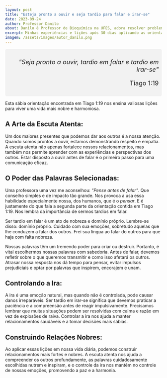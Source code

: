```yaml
---
layout: post
title: "Esteja pronto a ouvir e seja tardio para falar e irar-se"
date: 2023-09-24
author: Professor Danilo
about: Danilo é Professor de Bioquímica na UFES, adora resolver problemas e encontrar conexões que explicam melhor o conhecimento científico. Possui formação acadêmica em Agronomia e é autodidata em programação. Com sua esposa criou o projeto "Código Agro" que apoia a manutenção deste site.
excerpt: Minhas experiências e lições após 30 dias aplicando as orientação encontrada em Tiago 1:19. Será que posso colher bons frutos desses conselhos?
imagem: /assets/images/autor_danilo.png
---
```


<div style="text-align: right; background-color: #f2f2f2; padding: 10px; border-radius: 5px;">
<p style="font-size: 20px"><i>"Seja pronto a ouvir, tardio em falar e tardio em irar-se"</i></p>
<p style="font-size: 20px">Tiago 1:19</p>
</div>

Esta sábia orientação encontrada em Tiago 1:19 nos ensina valiosas lições para viver uma vida mais nobre e harmoniosa.

## A Arte da Escuta Atenta:
Um dos maiores presentes que podemos dar aos outros é a nossa atenção. Quando somos prontos a ouvir, estamos demonstrando respeito e empatia. A escuta atenta não apenas fortalece nossos relacionamentos, mas também nos permite aprender com as experiências e perspectivas dos outros. Estar disposto a ouvir antes de falar é o primeiro passo para uma comunicação eficaz.

## O Poder das Palavras Selecionadas:
Uma professora uma vez me aconselhou: _"Pense antes de falar"_. Que conselho simples e de impacto tão grande. Nos provoca a usa essa habilidade especialmente nossa, dos humanos, que é o _pensar_. E é justamente do que fala a segunda parte da orientação contida em Tiago 1:19. Nos lembra da importância de sermos tardios em falar.

Ser tardio em falar é um ato de nobreza e domínio próprio. Lembre-se disso: domínio próprio. Cuidado com sua emoções, sobretudo aquelas que lhe conduzem a falar dos outros. Frei sua língua ao falar do outros para que haja com falta nobreza.

Nossas palavras têm um tremendo poder para criar ou destruir. Portanto, é vital escolhermos nossas palavras com sabedoria. Antes de falar, devemos refletir sobre o que queremos transmitir e como isso afetará os outros. Atrasar nossa resposta nos dá tempo para pensar, evitar impulsos prejudiciais e optar por palavras que inspirem, encorajem e unam.

## Controlando a Ira:
A ira é uma emoção natural, mas quando não é controlada, pode causar danos irreparáveis. Ser tardio em irar-se significa que devemos praticar a paciência e a compreensão antes de reagir impulsivamente. Precisamos lembrar que muitas situações podem ser resolvidas com calma e razão em vez de explosões de raiva. Controlar a ira nos ajuda a manter relacionamentos saudáveis e a tomar decisões mais sábias.

## Construindo Relações Nobres:
Ao aplicar essas lições em nossa vida diária, podemos construir relacionamentos mais fortes e nobres. A escuta atenta nos ajuda a compreender os outros profundamente, as palavras cuidadosamente escolhidas nutrem e inspiram, e o controle da ira nos mantém no controle de nossas emoções, promovendo a paz e a harmonia.